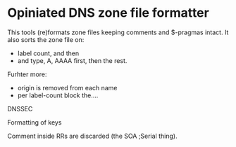 # Opiniated DNS zone file formatter

This tools (re)formats zone files keeping comments and $-pragmas intact.
It also sorts the zone file on:

* label count, and then
* and type, A, AAAA first, then the rest.

Furhter more:

* origin is removed from each name
* per label-count block the....

DNSSEC

Formatting of keys

Comment inside RRs are discarded (the SOA ;Serial thing).
